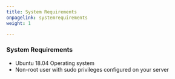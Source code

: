 ```yaml
---
title: System Requirements
onpagelink: systemrequirements
weight: 1

---
```


### **System Requirements**

*   Ubuntu 18.04 Operating system
*   Non-root user with sudo privileges configured on your server

